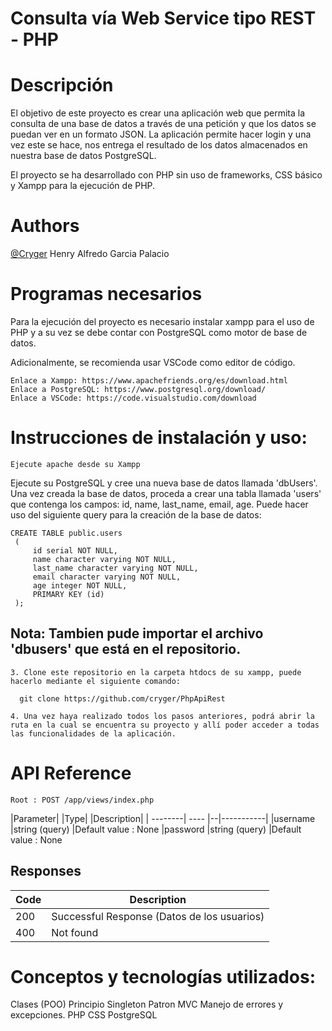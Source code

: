 # Consulta vía Web Service tipo REST - PHP

# Descripción
El objetivo de este proyecto es crear una aplicación web que permita la consulta de una base de datos a través de una petición y que los datos se puedan ver en un formato JSON. La aplicación permite hacer login y una vez este se hace, nos entrega el resultado de los datos almacenados en nuestra base de datos PostgreSQL.

El proyecto se ha desarrollado con PHP sin uso de frameworks, CSS básico y Xampp para la ejecución de PHP.

# Authors
[@Cryger](https://github.com/cryger)
Henry Alfredo Garcia Palacio

# Programas necesarios
  Para la ejecución del proyecto es necesario instalar xampp para el uso de PHP y a su vez se debe contar con PostgreSQL como motor de base de datos.

Adicionalmente, se recomienda usar VSCode como editor de código.

    Enlace a Xampp: https://www.apachefriends.org/es/download.html
    Enlace a PostgreSQL: https://www.postgresql.org/download/
    Enlace a VSCode: https://code.visualstudio.com/download

# Instrucciones de instalación y uso:
    Ejecute apache desde su Xampp
  
  Ejecute su PostgreSQL y cree una nueva base de datos llamada 'dbUsers'. Una vez creada la base de datos, proceda a crear una tabla llamada 'users' que contenga los campos: id, name, last_name, email,   age. Puede hacer uso del siguiente query para la creación de la base de datos:

    CREATE TABLE public.users
     (
         id serial NOT NULL,
         name character varying NOT NULL,
         last_name character varying NOT NULL,
         email character varying NOT NULL,
         age integer NOT NULL,
         PRIMARY KEY (id)
     );

## Nota: Tambien pude importar el archivo 'dbusers' que está en el repositorio.

    3. Clone este repositorio en la carpeta htdocs de su xampp, puede hacerlo mediante el siguiente comando:

      git clone https://github.com/cryger/PhpApiRest

    4. Una vez haya realizado todos los pasos anteriores, podrá abrir la ruta en la cual se encuentra su proyecto y allí poder acceder a todas las funcionalidades de la aplicación.

# API Reference
    Root : POST /app/views/index.php

  |Parameter|	|Type|	|Description|
  | --------| ---- |--|-----------|
  |username	|string (query)	|Default value : None
  |password	|string (query)	|Default value : None
## Responses
  |Code	|Description|
  | ----| ------------- |
  |200	|Successful Response (Datos de los usuarios)
  |400	|Not found
# Conceptos y tecnologías utilizados:
  Clases (POO)
  Principio Singleton
  Patron MVC
  Manejo de errores y excepciones.
  PHP
  CSS
  PostgreSQL

